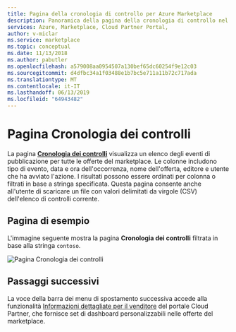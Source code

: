 ```yaml
---
title: Pagina della cronologia di controllo per Azure Marketplace
description: Panoramica della pagina della cronologia di controllo nel portale per Cloud Partner per Azure Marketplace.
services: Azure, Marketplace, Cloud Partner Portal,
author: v-miclar
ms.service: marketplace
ms.topic: conceptual
ms.date: 11/13/2018
ms.author: pabutler
ms.openlocfilehash: a579008aa0954507a130bef65dc60254f9e12c03
ms.sourcegitcommit: d4dfbc34a1f03488e1b7bc5e711a11b72c717ada
ms.translationtype: MT
ms.contentlocale: it-IT
ms.lasthandoff: 06/13/2019
ms.locfileid: "64943482"
---
```

# <a name="audit-history-page"></a>Pagina Cronologia dei controlli

La pagina [**Cronologia dei controlli**](https://cloudpartner.azure.com/#history) visualizza un elenco degli eventi di pubblicazione per tutte le offerte del marketplace.  Le colonne includono tipo di evento, data e ora dell'occorrenza, nome dell'offerta, editore e utente che ha avviato l'azione.  I risultati possono essere ordinati per colonna o filtrati in base a stringa specificata.  Questa pagina consente anche all'utente di scaricare un file con valori delimitati da virgole (CSV) dell'elenco di controlli corrente.


## <a name="example-page"></a>Pagina di esempio

L'immagine seguente mostra la pagina **Cronologia dei controlli** filtrata in base alla stringa `contoso`.

![Pagina Cronologia dei controlli](./media/audit-history-page1.png)


## <a name="next-steps"></a>Passaggi successivi

La voce della barra dei menu di spostamento successiva accede alla funzionalità [Informazioni dettagliate per il venditore](./cpp-insights-page.md) del portale Cloud Partner, che fornisce set di dashboard personalizzabili nelle offerte del marketplace.
